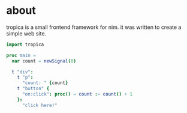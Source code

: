 # about
tropica is a small frontend framework for nim.
it was written to create a simple web site.

```nim
import tropica

proc main =
  var count = newSignal(0)

  t "div":
    t "p":
      "count: " {count}
    t "button" {
      "on:click": proc() = count := count() + 1
    }:
      "click here!"
```